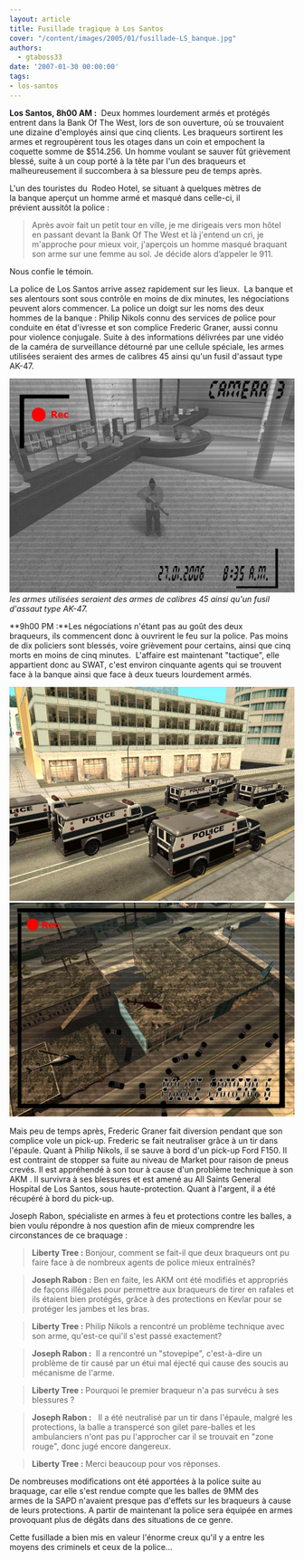 ```yaml
---
layout: article
title: Fusillade tragique à Los Santos
cover: "/content/images/2005/01/fusillade-LS_banque.jpg"
authors:
  - gtaboss33
date: '2007-01-30 00:00:00'
tags:
- los-santos
---
```


 **Los Santos, 8h00 AM :** &nbsp;Deux hommes lourdement armés et protégés entrent dans la Bank Of The West, lors de son ouverture,&nbsp;où se trouvaient une dizaine d'employés ainsi que cinq clients. Les braqueurs sortirent les armes et regroupèrent tous les otages dans un coin et empochent la coquette somme de $514.256. Un homme voulant se sauver fût grièvement blessé, suite à un coup porté à la tête par l'un des braqueurs&nbsp;et malheureusement&nbsp;il succombera à sa blessure peu de temps après.

L'un des touristes du&nbsp; Rodeo Hotel, se situant à quelques mètres de la&nbsp;banque aperçut un homme armé et masqué dans&nbsp;celle-ci, il prévient&nbsp;aussitôt la police :

> Après avoir fait&nbsp;un petit tour en ville, je me dirigeais vers mon hôtel en&nbsp;passant devant la Bank Of The West et là j'entend un cri, je m'approche pour mieux voir, j'aperçois&nbsp;un homme masqué braquant son arme sur une femme au sol. Je décide alors&nbsp;d’appeler le 911.

Nous confie le témoin.

La police de Los Santos arrive assez rapidement sur les lieux.&nbsp; La banque et ses alentours sont sous contrôle en moins de dix minutes, les négociations peuvent alors commencer. La police&nbsp;un&nbsp;doigt sur les noms des deux hommes de la banque : Philip Nikols connu des services de police pour conduite en état d'ivresse&nbsp;et&nbsp;son complice Frederic&nbsp;Graner,&nbsp;aussi connu pour violence conjugale. Suite à des informations délivrées par une vidéo de la caméra de surveillance détourné par une cellule spéciale, les armes utilisées seraient des armes de calibres 45 ainsi qu'un fusil d'assaut type AK-47.

![les armes utilisées seraient des armes de calibres 45 ainsi qu'un fusil d'assaut type AK-47.](/content/images/2005/01/fusillade-LS_cam.jpg)
_les armes utilisées seraient des armes de calibres 45 ainsi qu'un fusil d'assaut type AK-47._

\*\*9h00&nbsp;PM :\*\*Les négociations n'étant pas au goût des deux braqueurs,&nbsp;ils commencent donc à ouvrirent le feu sur la police. Pas moins de dix policiers sont&nbsp;blessés, voire grièvement pour certains, ainsi que cinq morts&nbsp;en moins de cinq minutes.&nbsp; L'affaire est maintenant "tactique", elle appartient donc au SWAT, c'est environ cinquante agents qui se trouvent face à la banque ainsi que face à deux tueurs lourdement armés.

![](/content/images/2005/01/fusillade-LS_02.jpg)
![](/content/images/2005/01/fusillade-LS_03.jpg)

Mais peu de temps après, Frederic Graner fait diversion pendant que son complice&nbsp;vole un pick-up. Frederic se fait neutraliser grâce à un tir dans l'épaule. Quant à Philip Nikols, il&nbsp;se sauve à bord d'un pick-up Ford F150. Il est contraint de stopper sa fuite au niveau de Market pour raison de pneus crevés. Il est&nbsp;appréhendé à son tour à cause d'un problème technique à son AKM . Il survivra à ses blessures et est amené&nbsp;au All Saints General Hospital&nbsp;de Los Santos, sous haute-protection. Quant à l'argent, il a été récupéré à bord du pick-up.

Joseph Rabon, spécialiste en armes à feu et protections contre les balles,&nbsp;a bien voulu répondre à nos question afin de mieux comprendre les circonstances de ce braquage :

> **Liberty Tree :** Bonjour, comment se fait-il que deux braqueurs ont pu faire face à de nombreux agents de police mieux entraînés?

> **Joseph Rabon :** Ben en faite, les AKM ont été modifiés et&nbsp;appropriés de façons illégales&nbsp;pour permettre aux braqueurs de tirer en&nbsp;rafales et ils étaient bien protégés, grâce à des protections en Kevlar&nbsp;pour se protéger les&nbsp;jambes et&nbsp;les bras.

> **Liberty Tree :** Philip Nikols a rencontré un problème technique avec son arme, qu'est-ce qui'il s'est passé exactement?

> **Joseph Rabon :** &nbsp;Il a rencontré un "stovepipe", c'est-à-dire un problème de tir causé par un étui mal éjecté qui cause des&nbsp;soucis au mécanisme de l'arme.

> **Liberty Tree :** Pourquoi le premier braqueur n'a pas survécu à ses blessures ?

> **Joseph Rabon :** &nbsp; Il a été neutralisé par un tir dans l'épaule, malgré les protections, la balle a transpercé son gilet pare-balles et les ambulanciers n'ont pas pu l'approcher car il se trouvait en "zone rouge", donc jugé encore dangereux.

> **Liberty Tree :** Merci beaucoup pour vos réponses.

De nombreuses modifications ont été apportées à la police suite au braquage, car elle s'est rendue compte que les balles de 9MM des armes&nbsp;de la&nbsp;SAPD&nbsp;n'avaient presque pas d'effets sur les braqueurs à cause de leurs protections. A partir de maintenant la police sera équipée en&nbsp;armes provoquant plus de dégâts dans des situations de ce genre.

Cette fusillade a bien mis en valeur l'énorme creux qu'il y a entre les moyens des criminels et ceux de la police...